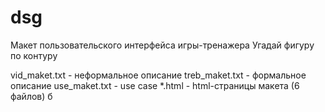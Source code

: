 # dsg

Макет пользовательского интерфейса игры-тренажера
Угадай фигуру по контуру

vid_maket.txt - неформальное описание
treb_maket.txt - формальное описание
use_maket.txt - use case
*.html - html-страницы макета (6 файлов)
б